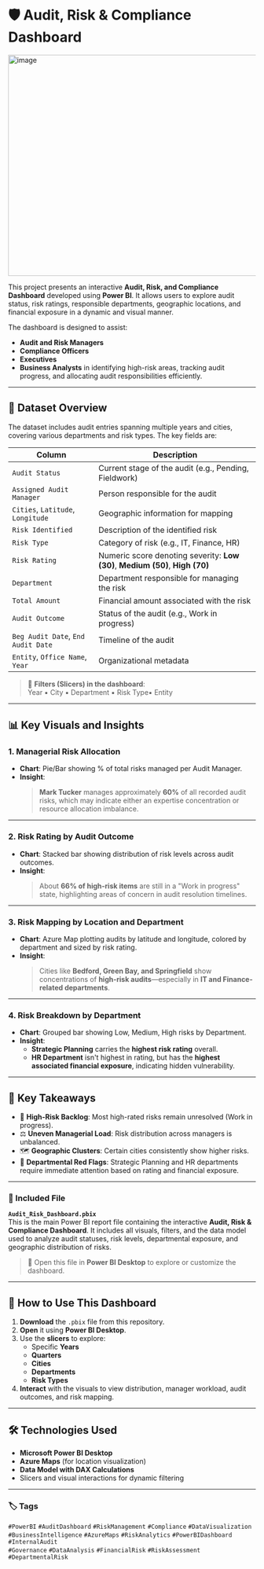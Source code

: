 
# 🛡️ Audit, Risk & Compliance Dashboard 
<img width="800" height="450" alt="image" src="https://github.com/user-attachments/assets/53fc7c5f-bbca-4fa7-9405-0a6aa68fae5f" />



This project presents an interactive **Audit, Risk, and Compliance Dashboard** developed using **Power BI**. It allows users to explore audit status, risk ratings, responsible departments, geographic locations, and financial exposure in a dynamic and visual manner.

The dashboard is designed to assist:
- **Audit and Risk Managers**
- **Compliance Officers**
- **Executives**
- **Business Analysts**
in identifying high-risk areas, tracking audit progress, and allocating audit responsibilities efficiently.

---

## 📁 Dataset Overview

The dataset includes audit entries spanning multiple years and cities, covering various departments and risk types. The key fields are:

| Column                    | Description |
|---------------------------|-------------|
| `Audit Status`           | Current stage of the audit (e.g., Pending, Fieldwork) |
| `Assigned Audit Manager` | Person responsible for the audit |
| `Cities`, `Latitude`, `Longitude` | Geographic information for mapping |
| `Risk Identified`        | Description of the identified risk |
| `Risk Type`              | Category of risk (e.g., IT, Finance, HR) |
| `Risk Rating`            | Numeric score denoting severity: **Low (30)**, **Medium (50)**, **High (70)** |
| `Department`             | Department responsible for managing the risk |
| `Total Amount`           | Financial amount associated with the risk |
| `Audit Outcome`          | Status of the audit (e.g., Work in progress) |
| `Beg Audit Date`, `End Audit Date` | Timeline of the audit |
| `Entity`, `Office Name`, `Year` | Organizational metadata |

> 📌 **Filters (Slicers) in the dashboard**:  
> Year ▪  City ▪ Department ▪ Risk Type▪ Entity
---

## 📊 Key Visuals and Insights

### 1. **Managerial Risk Allocation**
- **Chart**: Pie/Bar showing % of total risks managed per Audit Manager.
- **Insight**:  
  > **Mark Tucker** manages approximately **60%** of all recorded audit risks, which may indicate either an expertise concentration or resource allocation imbalance.

---

### 2. **Risk Rating by Audit Outcome**
- **Chart**: Stacked bar showing distribution of risk levels across audit outcomes.
- **Insight**:  
  > About **66% of high-risk items** are still in a "Work in progress" state, highlighting areas of concern in audit resolution timelines.

---

### 3. **Risk Mapping by Location and Department**
- **Chart**: Azure Map plotting audits by latitude and longitude, colored by department and sized by risk rating.
- **Insight**:  
  > Cities like **Bedford, Green Bay, and Springfield** show concentrations of **high-risk audits**—especially in **IT and Finance-related departments**.

---

### 4. **Risk Breakdown by Department**
- **Chart**: Grouped bar showing Low, Medium, High risks by Department.
- **Insight**:
  - **Strategic Planning** carries the **highest risk rating** overall.
  - **HR Department** isn't highest in rating, but has the **highest associated financial exposure**, indicating hidden vulnerability.

---

## 🎯 Key Takeaways

- 🔴 **High-Risk Backlog**: Most high-rated risks remain unresolved (Work in progress).
- ⚖️ **Uneven Managerial Load**: Risk distribution across managers is unbalanced.
- 🗺️ **Geographic Clusters**: Certain cities consistently show higher risks.
- 🏢 **Departmental Red Flags**: Strategic Planning and HR departments require immediate attention based on rating and financial exposure.

---
### 📂 Included File

**`Audit_Risk_Dashboard.pbix`**  
This is the main Power BI report file containing the interactive **Audit, Risk & Compliance Dashboard**. It includes all visuals, filters, and the data model used to analyze audit statuses, risk levels, departmental exposure, and geographic distribution of risks.

> 🧩 Open this file in **Power BI Desktop** to explore or customize the dashboard.
---
## 🚀 How to Use This Dashboard

1. **Download** the `.pbix` file from this repository.
2. **Open** it using **Power BI Desktop**.
3. Use the **slicers** to explore:
   - Specific **Years**
   - **Quarters**
   - **Cities**
   - **Departments**
   - **Risk Types**
4. **Interact** with the visuals to view distribution, manager workload, audit outcomes, and risk mapping.

---

## 🛠️ Technologies Used

- **Microsoft Power BI Desktop**
- **Azure Maps** (for location visualization)
- **Data Model with DAX Calculations**
- Slicers and visual interactions for dynamic filtering


---

### 🏷️ Tags

`#PowerBI` `#AuditDashboard` `#RiskManagement` `#Compliance` `#DataVisualization`  
`#BusinessIntelligence` `#AzureMaps` `#RiskAnalytics` `#PowerBIDashboard` `#InternalAudit`  
`#Governance` `#DataAnalysis` `#FinancialRisk` `#RiskAssessment` `#DepartmentalRisk`

